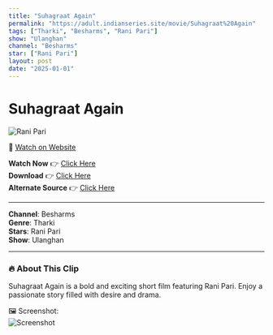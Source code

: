 ```yaml
---
title: "Suhagraat Again"
permalink: "https://adult.indianseries.site/movie/Suhagraat%20Again"
tags: ["Tharki", "Besharms", "Rani Pari"]
show: "Ulanghan"
channel: "Besharms"
star: ["Rani Pari"]
layout: post
date: "2025-01-01"
---
```


# Suhagraat Again

![Rani Pari](https://shorts.desisins.com/wp-content/uploads/2024/01/Suhagraat-Again-Rani-Pari-Ulanghan-DesiSins.com_.jpg)

🔗 [Watch on Website](https://adult.indianseries.site/movie/Suhagraat%20Again)

**Watch Now** 👉 [Click Here](https://adult.indianseries.site/movie/Suhagraat%20Again)  
**Download** 👉 [Click Here](https://adult.indianseries.site/movie/Suhagraat%20Again)  
**Alternate Source** 👉 [Click Here](https://adult.indianseries.site/movie/Suhagraat%20Again)

---

**Channel**: Besharms  
**Genre**: Tharki  
**Stars**: Rani Pari  
**Show**: Ulanghan

---

### 🔥 About This Clip

Suhagraat Again is a bold and exciting short film featuring Rani Pari. Enjoy a passionate story filled with desire and drama.
 
🖼️ Screenshot:  
![Screenshot](https://shorts.desisins.com/wp-content/uploads/2024/01/Suhagraat-Again-Rani-Pari-Ulanghan-DesiSins.com_.jpg)
